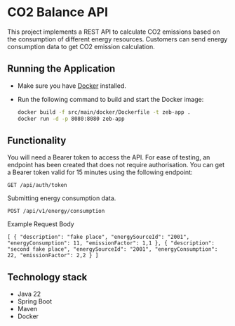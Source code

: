 # CO2 Balance API

This project implements a REST API to calculate CO2 emissions based on the consumption of different energy resources.
Customers can send energy consumption data to get CO2 emission calculation.

## Running the Application

- Make sure you have [Docker](https://docs.docker.com/get-docker/) installed.

- Run the following command to build and start the Docker image:

   ```bash
   docker build -f src/main/docker/Dockerfile -t zeb-app .
   docker run -d -p 8080:8080 zeb-app

## Functionality
You will need a Bearer token to access the API. For ease of testing, an endpoint has been created that does not 
require authorisation. You can get a Bearer token valid for 15 minutes using the following endpoint:

`GET /api/auth/token`

Submitting energy consumption data.

`POST /api/v1/energy/consumption`

Example Request Body

`[
{
"description": "fake place",
"energySourceId": "2001",
"energyConsumption": 11,
"emissionFactor": 1,1
},
{
"description": "second fake place",
"energySourceId": "2001",
"energyConsumption": 22,
"emissionFactor": 2,2
}
]
`
## Technology stack

- Java 22
- Spring Boot
- Maven
- Docker

